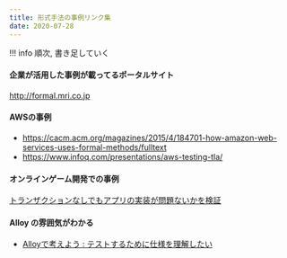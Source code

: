 ```yaml
---
title: 形式手法の事例リンク集
date: 2020-07-28
---
```


!!! info
    順次, 書き足していく

#### 企業が活用した事例が載ってるポータルサイト

http://formal.mri.co.jp


#### AWSの事例

- https://cacm.acm.org/magazines/2015/4/184701-how-amazon-web-services-uses-formal-methods/fulltext
- https://www.infoq.com/presentations/aws-testing-tla/


#### オンラインゲーム開発での事例

[トランザクションなしでもアプリの実装が問題ないかを検証](https://d1.awsstatic.com/events/jp/2018/summit/tokyo/customer/37.pdf#page=22)


#### Alloy の雰囲気がわかる

- [Alloyで考えよう : テストするために仕様を理解したい][alloy_qiita_1]


[alloy_qiita_1]: https://qiita.com/jpwgad/items/ca5905f357f98c58aa3e

